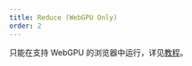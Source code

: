 ```yaml
---
title: Reduce (WebGPU Only)
order: 2
---
```


只能在支持 WebGPU 的浏览器中运行，详见[教程](/zh/docs/tutorial/gpgpu/reduce)。